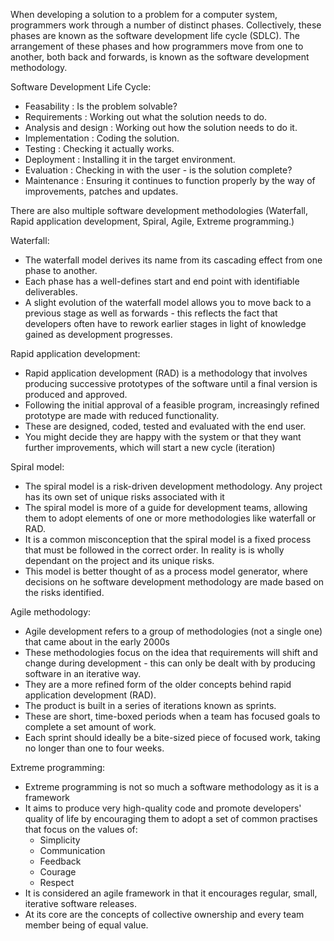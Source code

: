 When developing a solution to a problem for a computer system, programmers work through a number of distinct phases.
Collectively, these phases are known as the software development life cycle (SDLC).
The arrangement of these phases and how programmers move from one to another, both back and forwards, is known as the software development methodology.

Software Development Life Cycle:
- Feasability : Is the problem solvable?
- Requirements : Working out what the solution needs to do.
- Analysis and design : Working out how the solution needs to do it.
- Implementation : Coding the solution.
- Testing : Checking it actually works.
- Deployment : Installing it in the target environment.
- Evaluation : Checking in with the user - is the solution complete?
- Maintenance : Ensuring it continues to function properly by the way of improvements, patches and updates.

There are also multiple software development methodologies (Waterfall, Rapid application development, Spiral, Agile, Extreme programming.)

Waterfall:
- The waterfall model derives its name from its cascading effect from one phase to another.
- Each phase has a well-defines start and end point with identifiable deliverables.
- A slight evolution of the waterfall model allows you to move back to a previous stage as well as forwards - this reflects the fact that developers often have to rework earlier stages in light of knowledge gained as development progresses.

Rapid application development:
- Rapid application development (RAD) is a methodology that involves producing successive prototypes of the software until a final version is produced and approved.
- Following the initial approval of a feasible program, increasingly refined prototype are made with reduced functionality.
- These are designed, coded, tested and evaluated with the end user.
- You might decide they are happy with the system or that they want further improvements, which will start a new cycle (iteration)

Spiral model:
- The spiral model is a risk-driven development methodology. Any project has its own set of unique risks associated with it
- The spiral model is more of a guide for development teams, allowing them to adopt elements of one or more methodologies like waterfall or RAD.
- It is a common misconception that the spiral model is a fixed process that must be followed in the correct order. In reality is is wholly dependant on the project and its unique risks.
- This model is better thought of as a process model generator, where decisions on he software development methodology are made based on the risks identified.

Agile methodology:
- Agile development refers to a group of methodologies (not a single one) that came about in the early 2000s
- These methodologies focus on the idea that requirements will shift and change during development - this can only be dealt with by producing software in an iterative way.
- They are a more refined form of the older concepts behind rapid application development (RAD).
- The product is built in a series of iterations known as sprints.
- These are short, time-boxed periods when a team has focused goals to complete a set amount of work.
- Each sprint should ideally be a bite-sized piece of focused work, taking no longer than one to four weeks.

Extreme programming:
- Extreme programming is not so much a software methodology as it is a framework
- It aims to produce very high-quality code and promote developers' quality of life by encouraging them to adopt a set of common practises that focus on the values of:
	- Simplicity
	- Communication
	- Feedback
	- Courage
	- Respect
- It is considered an agile framework in that it encourages regular, small, iterative software releases.
- At its core are the concepts of collective ownership and every team member being of equal value.